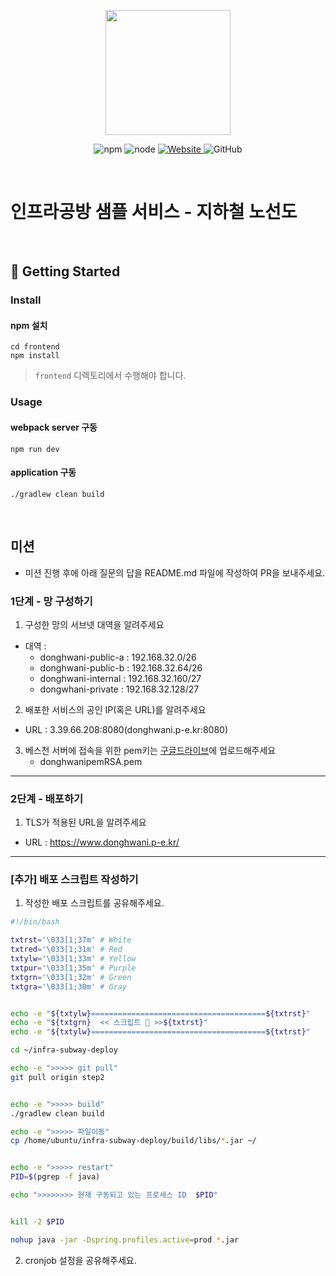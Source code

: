 <p align="center">
    <img width="200px;" src="https://raw.githubusercontent.com/woowacourse/atdd-subway-admin-frontend/master/images/main_logo.png"/>
</p>
<p align="center">
  <img alt="npm" src="https://img.shields.io/badge/npm-%3E%3D%205.5.0-blue">
  <img alt="node" src="https://img.shields.io/badge/node-%3E%3D%209.3.0-blue">
  <a href="https://edu.nextstep.camp/c/R89PYi5H" alt="nextstep atdd">
    <img alt="Website" src="https://img.shields.io/website?url=https%3A%2F%2Fedu.nextstep.camp%2Fc%2FR89PYi5H">
  </a>
  <img alt="GitHub" src="https://img.shields.io/github/license/next-step/atdd-subway-service">
</p>

<br>

# 인프라공방 샘플 서비스 - 지하철 노선도

<br>

## 🚀 Getting Started

### Install
#### npm 설치
```
cd frontend
npm install
```
> `frontend` 디렉토리에서 수행해야 합니다.

### Usage
#### webpack server 구동
```
npm run dev
```
#### application 구동
```
./gradlew clean build
```
<br>

## 미션

* 미션 진행 후에 아래 질문의 답을 README.md 파일에 작성하여 PR을 보내주세요.

### 1단계 - 망 구성하기
1. 구성한 망의 서브넷 대역을 알려주세요
- 대역 : 
  - donghwani-public-a : 192.168.32.0/26
  - donghwani-public-b : 192.168.32.64/26
  - donghwani-internal : 192.168.32.160/27
  - dongwhani-private : 192.168.32.128/27

2. 배포한 서비스의 공인 IP(혹은 URL)를 알려주세요

- URL : 3.39.66.208:8080(donghwani.p-e.kr:8080)

3. 베스천 서버에 접속을 위한 pem키는 [구글드라이브](https://drive.google.com/drive/folders/1dZiCUwNeH1LMglp8dyTqqsL1b2yBnzd1?usp=sharing)에 업로드해주세요  
   - donghwanipemRSA.pem

---

### 2단계 - 배포하기
1. TLS가 적용된 URL을 알려주세요

- URL : https://www.donghwani.p-e.kr/

---

### [추가] 배포 스크립트 작성하기

1. 작성한 배포 스크립트를 공유해주세요.
```bash
#!/bin/bash

txtrst='\033[1;37m' # White
txtred='\033[1;31m' # Red
txtylw='\033[1;33m' # Yellow
txtpur='\033[1;35m' # Purple
txtgrn='\033[1;32m' # Green
txtgra='\033[1;30m' # Gray


echo -e "${txtylw}=======================================${txtrst}"
echo -e "${txtgrn}  << 스크립트 🧐 >>${txtrst}"
echo -e "${txtylw}=======================================${txtrst}"

cd ~/infra-subway-deploy

echo -e ">>>>> git pull"
git pull origin step2


echo -e ">>>>> build"
./gradlew clean build

echo -e ">>>>> 파일이동"
cp /home/ubuntu/infra-subway-deploy/build/libs/*.jar ~/


echo -e ">>>>> restart"
PID=$(pgrep -f java)

echo ">>>>>>>> 현재 구동되고 있는 프로세스 ID  $PID"


kill -2 $PID

nohup java -jar -Dspring.profiles.active=prod *.jar
```
2. cronjob 설정을 공유해주세요.
